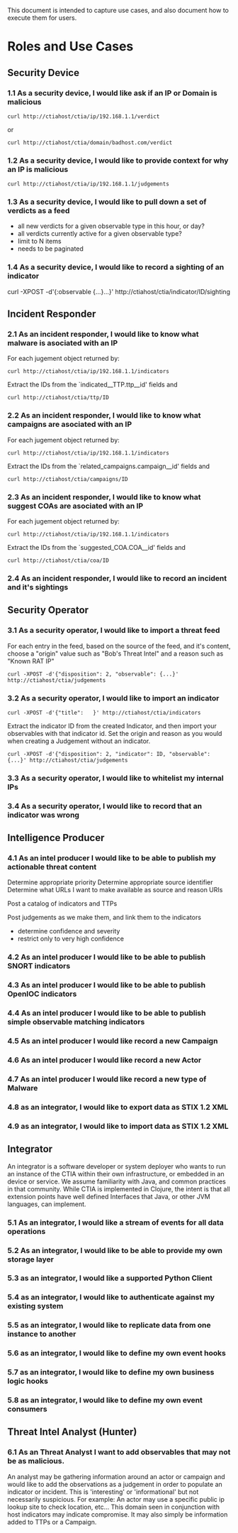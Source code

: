 This document is intended to capture use cases, and also document how
to execute them for users.


# Roles and Use Cases

## Security Device

### 1.1 As a security device, I would like ask if an IP or Domain is malicious

    curl http://ctiahost/ctia/ip/192.168.1.1/verdict

or

    curl http://ctiahost/ctia/domain/badhost.com/verdict

### 1.2 As a security device, I would like to provide context for why an IP is malicious

    curl http://ctiahost/ctia/ip/192.168.1.1/judgements

### 1.3 As a security device, I would like to pull down a set of verdicts as a feed
 - all new verdicts for a given observable type in this hour, or day?
 - all verdicts currently active for a given observable type?
 - limit to N items
 - needs to be paginated

### 1.4 As a security device, I would like to record a sighting of an indicator

curl -XPOST -d'{:observable {...}...}' http://ctiahost/ctia/indicator/ID/sighting

## Incident Responder

### 2.1 As an incident responder, I would like to know what malware is asociated with an IP

For each jugement object returned by:

    curl http://ctiahost/ctia/ip/192.168.1.1/indicators

Extract the IDs from the `indicated__TTP.ttp__id' fields and

    curl http://ctiahost/ctia/ttp/ID

### 2.2 As an incident responder, I would like to know what campaigns are asociated with an IP

For each jugement object returned by:

    curl http://ctiahost/ctia/ip/192.168.1.1/indicators

Extract the IDs from the `related_campaigns.campaign__id' fields and

    curl http://ctiahost/ctia/campaigns/ID

### 2.3 As an incident responder, I would like to know what suggest COAs are asociated with an IP

For each jugement object returned by:

    curl http://ctiahost/ctia/ip/192.168.1.1/indicators

Extract the IDs from the `suggested_COA.COA__id' fields and

    curl http://ctiahost/ctia/coa/ID

### 2.4 As an incident responder, I would like to record an incident and it's sightings


## Security Operator

### 3.1 As a security operator, I would like to import a threat feed

For each entry in the feed, based on the source of the feed, and it's
content, choose a "origin" value such as "Bob's Threat Intel" and a
reason such as "Known RAT IP"

    curl -XPOST -d'{"disposition": 2, "observable": {...}' http://ctiahost/ctia/judgements

### 3.2 As a security operator, I would like to import an indicator

    curl -XPOST -d'{"title":   }' http://ctiahost/ctia/indicators

Extract the indicator ID from the created Indicator, and then import
your observables with that indicator id.  Set the origin and reason as
you would when creating a Judgement without an indicator.

    curl -XPOST -d'{"disposition": 2, "indicator": ID, "observable": {...}' http://ctiahost/ctia/judgements

### 3.3 As a security operator, I would like to whitelist my internal IPs

### 3.4 As a security operator, I would like to record that an indicator was wrong

## Intelligence Producer

### 4.1 As an intel producer I would like to be able to publish my actionable threat content ###

Determine appropriate priority
Determine appropriate source identifier
Determine what URLs I want to make available as source and reason URIs

Post a catalog of indicators and TTPs

Post judgements as we make them, and link them to the indicators
  - determine confidence and severity
  - restrict only to very high confidence

### 4.2 As an intel producer I would like to be able to publish SNORT indicators

### 4.3 As an intel producer I would like to be able to publish OpenIOC indicators

### 4.4 As an intel producer I would like to be able to publish simple observable matching indicators

### 4.5 As an intel producer I would like record a new Campaign

### 4.6 As an intel producer I would like record a new Actor

### 4.7 As an intel producer I would like record a new type of Malware

### 4.8 as an integrator, I would like to export data as STIX 1.2 XML

### 4.9 as an integrator, I would like to import data as STIX 1.2 XML


## Integrator

An integrator is a software developer or system deployer who wants to
run an instance of the CTIA within their own infrastructure, or
embedded in an device or service.  We assume familiarity with Java,
and common practices in that community.  While CTIA is implemented in
Clojure, the intent is that all extension points have well defined
Interfaces that Java, or other JVM languages, can implement.

### 5.1 As an integrator, I would like a stream of events for all data operations

### 5.2 As an integrator, I would like to be able to provide my own storage layer

### 5.3 as an integrator, I would like a supported Python Client

### 5.4 as an integrator, I would like to authenticate against my existing system

### 5.5 as an integrator, I would like to replicate data from one instance to another

### 5.6 as an integrator, I would like to define my own event hooks

### 5.7 as an integrator, I would like to define my own business logic hooks

### 5.8 as an integrator, I would like to define my own event consumers

## Threat Intel Analyst (Hunter)

### 6.1 As an Threat Analyst I want to add observables that may not be as malicious.

An analyst may be gathering information around an actor or campaign and would like to add the observations as a judgement in order to populate an indicator or incident. This is 'interesting' or 'informational' but not necessarily suspicious. For example: An actor may use a specific public ip lookup site to check location, etc... This domain seen in conjunction with host indicators may indicate compromise. It may also simply be information added to TTPs or a Campaign. 


